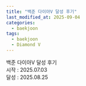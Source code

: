 ```yaml
---
title: "백준 다이아V 달성 후기"
last_modified_at: 2025-09-04
categories:
  - baekjoon
tags:
  - baekjoon
  - Diamond V
---
```


백준 다이아V 달성 후기  
시작 : 2025.07.03  
달성 : 2025.08.25